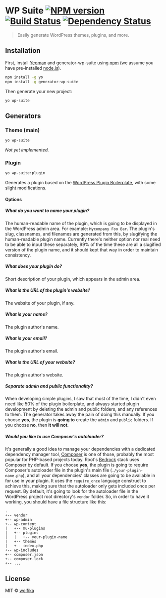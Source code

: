 # WP Suite [![NPM version][npm-image]][npm-url] [![Build Status][travis-image]][travis-url] [![Dependency Status][daviddm-image]][daviddm-url]
> Easily generate WordPress themes, plugins, and more.

## Installation

First, install [Yeoman](http://yeoman.io) and generator-wp-suite using [npm](https://www.npmjs.com/) (we assume you have pre-installed [node.js](https://nodejs.org/)).

```bash
npm install -g yo
npm install -g generator-wp-suite
```

Then generate your new project:

```bash
yo wp-suite
```

## Generators

### Theme (main)

```bash
yo wp-suite
```

*Not yet implemented.*

### Plugin

```bash
yo wp-suite:plugin
```

Generates a plugin based on the [WordPress Plugin Boilerplate](https://github.com/DevinVinson/WordPress-Plugin-Boilerplate), with some slight modifications.

#### Options

##### What do you want to name your plugin?

The human-readable name of the plugin, which is going to be displayed in the WordPress admin area. For example: `Mycompany Foo Bar`. The plugin's slug, classnames, and filenames are generated from this, by slugifying the human-readable plugin name. Currently there's neither option nor real need to be able to input these separately, 99% of the time these are all a slugified version of the plugin name, and it should kept that way in order to maintain consistency.

##### What does your plugin do?

Short description of your plugin, which appears in the admin area.

##### What is the URL of the plugin's website?

The website of your plugin, if any.

##### What is your name?

The plugin author's name.

##### What is your email?

The plugin author's email.

##### What is the URL of your website?

The plugin author's website.

##### Separate admin and public functionality?

When developing simple plugins, I saw that most of the time, I didn't even need like 50% of the plugin boilerplate, and always started plugin development by deleting the admin and public folders, and any references to them. The generator takes away the pain of doing this manually. If you choose **yes**, the plugin is **going to** create the `admin` and `public` folders. If you choose **no**, then **it will not**.

##### Would you like to use Composer's autoloader?

It's generally a good idea to manage your dependencies with a dedicated dependency manager tool, [Composer] is one of those, probably the most popular for PHP-based projects today. Root's [Bedrock] stack uses Composer by default. If you choose **yes**, the plugin is going to require Composer's autoloader file in the plugin's main file (`./your-plugin-name.php`), and all your dependencies' classes are going to be available in for use in your plugin. It uses the `require_once` language construct to achieve this, making sure that the autoloader only gets included once per request. By default, it's going to look for the autoloader file in the WordPress project root directory's `vendor` folder. So, in order to have it working, you  should have a file structure like this:

```
.
+-- vendor
+-- wp-admin
+-- wp-content
|   +-- mu-plugins
|   +-- plugins
|   |   +-- your-plugin-name
|   +-- themes
|   +-- index.php
+-- wp-includes
+-- composer.json
+-- composer.lock
+-- ...
```

## License

MIT © [wolfika](https://github.com/wolfika)


[npm-image]: https://badge.fury.io/js/generator-wp-suite.svg
[npm-url]: https://npmjs.org/package/generator-wp-suite
[travis-image]: https://travis-ci.org/wolfika/generator-wp-suite.svg?branch=master
[travis-url]: https://travis-ci.org/wolfika/generator-wp-suite
[daviddm-image]: https://david-dm.org/wolfika/generator-wp-suite.svg?theme=shields.io
[daviddm-url]: https://david-dm.org/wolfika/generator-wp-suite
[coveralls-image]: https://coveralls.io/repos/wolfika/generator-wp-suite/badge.svg
[coveralls-url]: https://coveralls.io/r/wolfika/generator-wp-suite
[wppb]: https://github.com/DevinVinson/WordPress-Plugin-Boilerplate
[composer]: https://getcomposer.org/
[bedrock]: https://github.com/roots/bedrock
